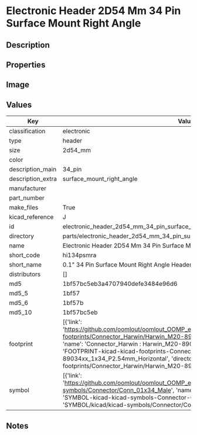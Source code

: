 # Electronic Header 2D54 Mm 34 Pin Surface Mount Right Angle

## Description

## Properties


## Image


## Values

| Key | Value |
| --- | --- |
| classification | electronic |
| type | header |
| size | 2d54_mm |
| color |  |
| description_main | 34_pin |
| description_extra | surface_mount_right_angle |
| manufacturer |  |
| part_number |  |
| make_files | True |
| kicad_reference | J |
| id | electronic_header_2d54_mm_34_pin_surface_mount_right_angle |
| directory | parts/electronic_header_2d54_mm_34_pin_surface_mount_right_angle |
| name | Electronic Header 2D54 Mm 34 Pin Surface Mount Right Angle |
| short_code | hi134psmra |
| short_name | 0.1" 34 Pin Surface Mount Right Angle Header |
| distributors | [] |
| md5 | 1bf57bc5eb3a4707940defe3484e96d6 |
| md5_5 | 1bf57 |
| md5_6 | 1bf57b |
| md5_10 | 1bf57bc5eb |
| footprint | [{'link': 'https://github.com/oomlout/oomlout_OOMP_eda_V2/tree/main/FOOTPRINT/kicad/kicad-footprints/Connector_Harwin/Harwin_M20-89034xx_1x34_P2.54mm_Horizontal', 'name': 'Connector_Harwin : Harwin_M20-89034xx_1x34_P2.54mm_Horizontal', 'id': 'FOOTPRINT-kicad-kicad-footprints-Connector_Harwin-Harwin_M20-89034xx_1x34_P2.54mm_Horizontal', 'directory': 'FOOTPRINT/kicad/kicad-footprints/Connector_Harwin/Harwin_M20-89034xx_1x34_P2.54mm_Horizontal/'}] |
| symbol | [{'link': 'https://github.com/oomlout/oomlout_OOMP_eda_V2/tree/main/SYMBOL/kicad/kicad-symbols/Connector/Conn_01x34_Male', 'name': 'Connector : Conn_01x34_Male', 'id': 'SYMBOL-kicad-kicad-symbols-Connector-Conn_01x34_Male', 'directory': 'SYMBOL/kicad/kicad-symbols/Connector/Conn_01x34_Male/'}] |

## Notes

